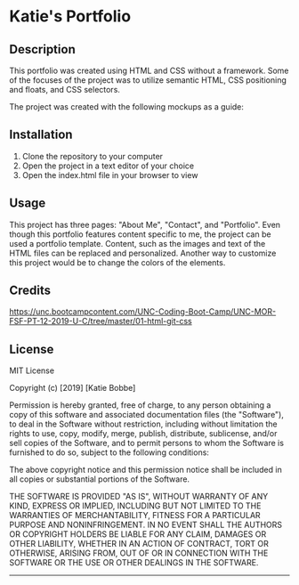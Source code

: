 # Katie's Portfolio

## Description 

This portfolio was created using HTML and CSS without a framework. Some of the focuses of the project was to utilize semantic HTML, CSS positioning and floats, and CSS selectors.

The project was created with the following mockups as a guide:


## Installation

1. Clone the repository to your computer
2. Open the project in a text editor of your choice
3. Open the index.html file in your browser to view

## Usage 

This project has three pages: "About Me", "Contact", and "Portfolio". Even though this portfolio features content specific to me, the project can be used a portfolio template. Content, such as the images and text of the HTML files can be replaced and personalized. Another way to customize this project would be to change the colors of the elements.

## Credits

https://unc.bootcampcontent.com/UNC-Coding-Boot-Camp/UNC-MOR-FSF-PT-12-2019-U-C/tree/master/01-html-git-css


## License
MIT License

Copyright (c) [2019] [Katie Bobbe]

Permission is hereby granted, free of charge, to any person obtaining a copy
of this software and associated documentation files (the "Software"), to deal
in the Software without restriction, including without limitation the rights
to use, copy, modify, merge, publish, distribute, sublicense, and/or sell
copies of the Software, and to permit persons to whom the Software is
furnished to do so, subject to the following conditions:

The above copyright notice and this permission notice shall be included in all
copies or substantial portions of the Software.

THE SOFTWARE IS PROVIDED "AS IS", WITHOUT WARRANTY OF ANY KIND, EXPRESS OR
IMPLIED, INCLUDING BUT NOT LIMITED TO THE WARRANTIES OF MERCHANTABILITY,
FITNESS FOR A PARTICULAR PURPOSE AND NONINFRINGEMENT. IN NO EVENT SHALL THE
AUTHORS OR COPYRIGHT HOLDERS BE LIABLE FOR ANY CLAIM, DAMAGES OR OTHER
LIABILITY, WHETHER IN AN ACTION OF CONTRACT, TORT OR OTHERWISE, ARISING FROM,
OUT OF OR IN CONNECTION WITH THE SOFTWARE OR THE USE OR OTHER DEALINGS IN THE
SOFTWARE.

---

